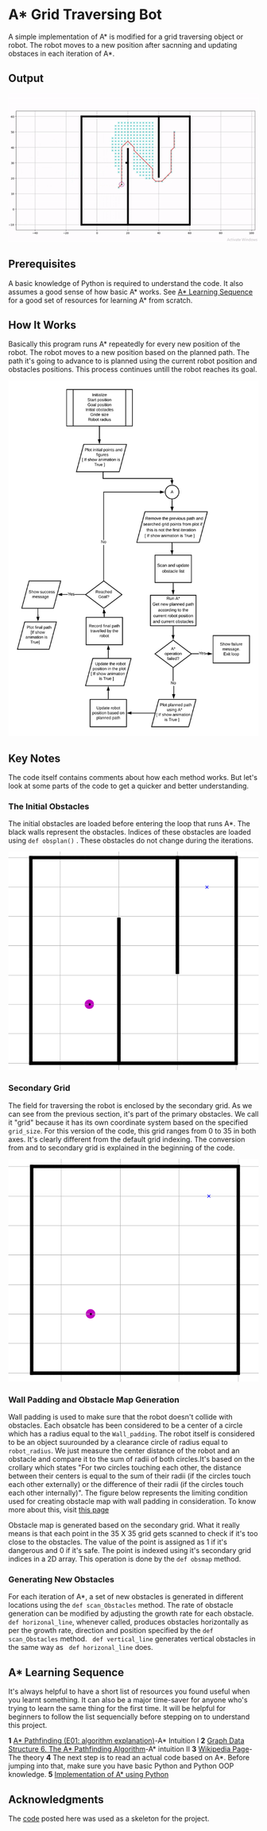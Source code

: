 # A* Grid Traversing Bot

A simple implementation of A* is modified for a grid traversing object or robot. The robot moves to a new position after sacnning and
updating obstaces in each iteration of A*.

## Output

![](https://github.com/raihanulrahul/a-star-moving/blob/master/output.gif)
  
## Prerequisites

A basic knowledge of Python is required to understand the code. It also assumes a good sense of how basic A* works.
See [A* Learning Sequence](#a*-learning-sequence) for a good set of resources for learning A* from scratch.

## How It Works

Basically this program runs A* repeatedly for every new position of the robot. The robot moves to a new position based on the 
planned path. The path it's going to advance to is planned using the current robot position and obstacles positions. This process continues untill the robot reaches its goal.

![](https://github.com/raihanulrahul/a-star-moving/blob/master/Flow%20chart.png)

## Key Notes

The code itself contains comments about how each method works. But let's look at some parts of the code to get a quicker and better
understanding.

### The Initial Obstacles

The initial obstacles are loaded before entering the loop that runs A*. The black walls represent the obstacles. Indices of these obstacles are loaded using ``` def obsplan() ``` . These obstacles do not change during the iterations.

![](https://github.com/raihanulrahul/a-star-moving/blob/master/initial_obstacles.PNG)
  
### Secondary Grid

The field for traversing the robot is enclosed by the secondary grid. As we can see from the previous section, it's part of the primary obstacles. We call it "grid" because it has its own coordinate system based on the specified ``` grid_size```. For this version of the code, this grid ranges from 0 to 35 in both axes. It's clearly different from the default grid indexing. The conversion from and to secondary grid is explained in the beginning of the code.

![](https://github.com/raihanulrahul/a-star-moving/blob/master/secondary%20grid%20boundary.PNG)
 
 ### Wall Padding and Obstacle Map Generation
 
 Wall padding is used to make sure that the robot doesn't collide with obstacles. Each obsatcle has been considered to be a center of a circle which has a radius equal to the ```Wall_padding```. The robot itself is considered to be an object suurounded by a clearance circle of radius equal to ```robot_radius```. We just measure the center distance of the robot and an obstacle and compare it to the sum of radii of both circles.It's based on the crollary which states "For two circles touching each other, the distance between their centers is equal to the sum of their radii (if the circles touch each other externally) or the difference of their radii (if the circles touch each other internally)". The figure below represents the limiting condition used for creating obstacle map with wall padding in consideration. To know more about this, visit [this page](https://www.cuemath.com/circles-tangents/circles-touching-each-other/)
  
  Obstacle map is generated based on the secondary grid. What it really means is that each point in the 35 X 35 grid gets scanned to check if it's too close to the obstacles. The value of the point is assigned as 1 if it's dangerous and 0 if it's safe. The point is indexed using it's secondary grid indices in a 2D array. This operation is done by the ```def obsmap``` method.
  
 ### Generating New Obstacles
 
 For each iteration of A*, a set of new obstacles is generated in different locations using the ```def scan_Obstacles``` method. The rate of obstacle generation can be modified by adjusting the growth rate for each obstacle.
``` def horizonal_line```, whenever called, produces obstacles horizontally as per the growth rate, direction and position specified by the ```def scan_Obstacles``` method.
``` def vertical_line``` generates vertical obstacles in the same way as ``` def horizonal_line``` does.

## A* Learning Sequence

It's always helpful to have a short list of resources you found useful when you learnt something. It can also be a major time-saver for anyone who's trying to learn the same thing for the first time. It will be helpful for beginners to follow the list sequencially before stepping on to understand this project.

**1** [A* Pathfinding (E01: algorithm explanation)](https://youtu.be/-L-WgKMFuhE)-A* Intuition I
**2** [Graph Data Structure 6. The A* Pathfinding Algorithm](https://youtu.be/eSOJ3ARN5FM)-A* intuition II
**3** [Wikipedia Page](https://en.wikipedia.org/wiki/A*_search_algorithm)-The theory
**4** The next step is to read an actual code based on A*. Before jumping into that, make sure you have basic Python and Python OOP knowledge.
**5** [Implementation of A* using Python](https://github.com/AtsushiSakai/PythonRobotics/tree/master/PathPlanning/AStar)


## Acknowledgments

The [code](https://github.com/AtsushiSakai/PythonRobotics/tree/master/PathPlanning/AStar) posted here was used as a skeleton for the project.


